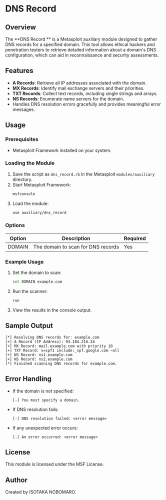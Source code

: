 # DNS Record 

## Overview
The **DNS Record ** is a Metasploit auxiliary module designed to gather DNS records for a specified domain. This tool allows ethical hackers and penetration testers to retrieve detailed information about a domain's DNS configuration, which can aid in reconnaissance and security assessments.

## Features
- **A Records**: Retrieve all IP addresses associated with the domain.
- **MX Records**: Identify mail exchange servers and their priorities.
- **TXT Records**: Collect text records, including single strings and arrays.
- **NS Records**: Enumerate name servers for the domain.
- Handles DNS resolution errors gracefully and provides meaningful error messages.

## Usage
### Prerequisites
- Metasploit Framework installed on your system.

### Loading the Module
1. Save the script as `dns_record.rb` in the Metasploit `modules/auxiliary` directory.
2. Start Metasploit Framework:
   ```bash
   msfconsole
   ```
3. Load the module:
   ```bash
   use auxiliary/dns_record
   ```

### Options
| Option  | Description                         | Required |
|---------|-------------------------------------|----------|
| DOMAIN  | The domain to scan for DNS records | Yes      |

### Example Usage
1. Set the domain to scan:
   ```bash
   set DOMAIN example.com
   ```
2. Run the scanner:
   ```bash
   run
   ```
3. View the results in the console output.

## Sample Output
```
[*] Resolving DNS records for: example.com
[+] A Record (IP Address): 93.184.216.34
[+] MX Record: mail.example.com with priority 10
[+] TXT Record: v=spf1 include:_spf.google.com ~all
[+] NS Record: ns1.example.com
[+] NS Record: ns2.example.com
[*] Finished scanning DNS records for example.com.
```

## Error Handling
- If the domain is not specified:
  ```
  [-] You must specify a domain.
  ```
- If DNS resolution fails:
  ```
  [-] DNS resolution failed: <error message>
  ```
- If any unexpected error occurs:
  ```
  [-] An error occurred: <error message>
  ```

## License
This module is licensed under the MSF License.

## Author
Created by ISOTAKA NOBOMARO.



